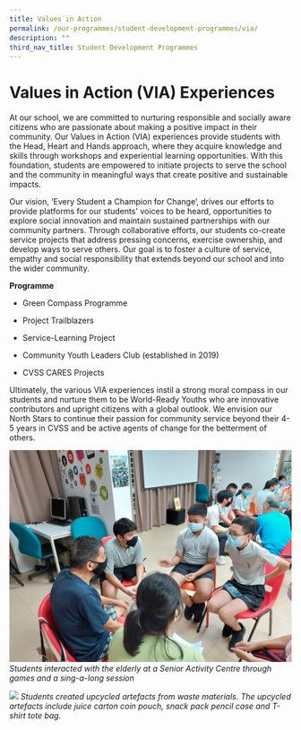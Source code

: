 ```yaml
---
title: Values in Action
permalink: /our-programmes/student-development-programmes/via/
description: ""
third_nav_title: Student Development Programmes
---
```


# Values in Action (VIA) Experiences

At our school, we are committed to nurturing responsible and socially aware citizens who are passionate about making a positive impact in their community. Our Values in Action (VIA) experiences provide students with the Head, Heart and Hands approach, where they acquire knowledge and skills through workshops and experiential learning opportunities. With this foundation, students are empowered to initiate projects to serve the school and the community in meaningful ways that create positive and sustainable impacts.

  

Our vision, ‘Every Student a Champion for Change’, drives our efforts to provide platforms for our students' voices to be heard, opportunities to explore social innovation and maintain sustained partnerships with our community partners. Through collaborative efforts, our students co-create service projects that address pressing concerns, exercise ownership, and develop ways to serve others. Our goal is to foster a culture of service, empathy and social responsibility that extends beyond our school and into the wider community.

  

**Programme**


*   Green Compass Programme   
    

*   Project Trailblazers  
    

*   Service-Learning Project    
  

*   Community Youth Leaders Club (established in 2019)
    
   *   CVSS CARES Projects
 

  
Ultimately, the various VIA experiences instil a strong moral compass in our students and nurture them to be World-Ready Youths who are innovative contributors and upright citizens with a global outlook. We envision our North Stars to continue their passion for community service beyond their 4-5 years in CVSS and be active agents of change for the betterment of others.

![](/images/2023%20Student%20Dev%20Prog/VIA%20Experiences/via_students%20interacted%20with%20elderly%20at%20a%20senior%20activity%20centre.jpg)
*Students interacted with the elderly at a Senior Activity Centre through games and a sing-a-long session*

![](/images/2023%20Student%20Dev%20Prog/VIA%20Experiences/via_students%20created%20upcycled%20artefacts%20from%20waste%20materials.JPG)
*Students created upcycled artefacts from waste materials. The upcycled artefacts include juice carton coin pouch, snack pack pencil case and T-shirt tote bag.*